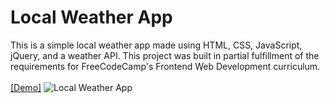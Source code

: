 <h1>Local Weather App</h1>
This is a simple local weather app made using HTML, CSS, JavaScript, jQuery, and a weather API. This project was built in partial fulfillment of the requirements for FreeCodeCamp's Frontend Web Development curriculum.
<br><br>
<a href="https://bfgonzalez.github.io/local-weather-app/" target="_blank" rel="noopener">[Demo]</a>
<img src="https://s13.postimg.org/u7getngyv/Local_Weather_App.png" alt="Local Weather App"></a>
    
